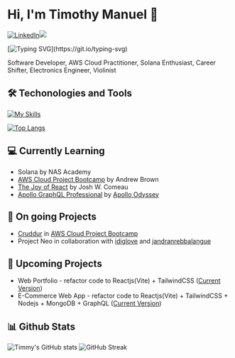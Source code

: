 # Hi, I'm Timothy Manuel 👋

[![LinkedIn](https://img.shields.io/badge/LinkedIn-%230077B5.svg?&style=flat-square&logo=linkedin&logoColor=white)](https://www.linkedin.com/in/tmanuel-timmy-cde)![](https://komarev.com/ghpvc/?username=timmy-cde&style=flat-square&color=brightgreen)

[![Typing SVG](https://readme-typing-svg.demolab.com?font=Fira+Code&weight=500&pause=1000&width=435&lines=Software+Developer;AWS+Cloud+Practitioner;Solana+Enthusiast;Career+Shifter;Electronics+Engineer;Violinist;Nice+to+meet+you!....)](https://git.io/typing-svg)

Software Developer, AWS Cloud Practitioner, Solana Enthusiast, Career Shifter, Electronics Engineer, Violinist

## 🛠️ Techonologies and Tools
[![My Skills](https://skillicons.dev/icons?i=html,css,js,py,ts,rust,cpp,php,bootstrap,react,vite,nodejs,express,nestjs,apollo,mongodb,mysql,graphql,postman,vercel,aws,bash,git,github,vscode)](https://skillicons.dev)

[![Top Langs](https://github-readme-stats.vercel.app/api/top-langs/?username=timmy-cde&size_weight=0.5&count_weight=0.5&langs_count=10&layout=compact&theme=ocean_dark)](https://github.com/timmy-cde/github-readme-stats)

## 💻 Currently Learning
* Solana by NAS Academy
* [AWS Cloud Project Bootcamp](https://aws.cloudprojectbootcamp.com/) by Andrew Brown
* [The Joy of React](https://www.joyofreact.com/) by Josh W. Comeau
* [Apollo GraphQL Professional](https://www.apollographql.com/tutorials/certifications/apollo-graph-professional) by [Apollo Odyssey](https://www.apollographql.com/tutorials/)

## 🔭 On going Projects
* [Cruddur](https://github.com/timmy-cde/aws-bootcamp-cruddur-2023) in [AWS Cloud Project Bootcamp](https://aws.cloudprojectbootcamp.com/)
* Project Neo in collaboration with [idiglove](https://github.com/idiglove) and [jandranrebbalangue](https://github.com/jandranrebbalangue)

## 🚀 Upcoming Projects
* Web Portfolio - refactor code to Reactjs(Vite) + TailwindCSS ([Current Version](https://timmy-cde.github.io/webportfolio/))
* E-Commerce Web App - refactor code to Reactjs(Vite) + TailwindCSS + Nodejs + MongoDB + GraphQL ([Current Version](https://mern-full-stack-kkc6up71p-timmy-cde.vercel.app/))

## 📊 Github Stats
![Timmy's GitHub stats](https://github-readme-stats.vercel.app/api?username=timmy-cde&show_icons=true&theme=ocean_dark)
![GitHub Streak](http://github-readme-streak-stats.herokuapp.com?user=timmy-cde&theme=ocean-dark&hide_border=false)

<!--
**timmy-cde/timmy-cde** is a ✨ _special_ ✨ repository because its `README.md` (this file) appears on your GitHub profile.
dark, radical, merko, gruvbox, tokyonight, onedark, cobalt, synthwave, highcontrast, dracula
Here are some ideas to get you started:

- 🔭 I’m currently working on ...
- 🌱 I’m currently learning ...
- 👯 I’m looking to collaborate on ...
- 🤔 I’m looking for help with ...
- 💬 Ask me about ...
- 📫 How to reach me: ...
- 😄 Pronouns: ...
- ⚡ Fun fact: ...
-->
